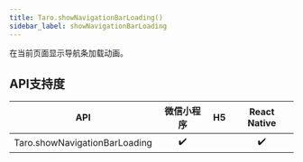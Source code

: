 ```yaml
---
title: Taro.showNavigationBarLoading()
sidebar_label: showNavigationBarLoading
---
```



在当前页面显示导航条加载动画。



## API支持度


| API | 微信小程序 | H5 | React Native |
| :-: | :-: | :-: | :-: |
| Taro.showNavigationBarLoading | ✔️ |  | ✔️ |

